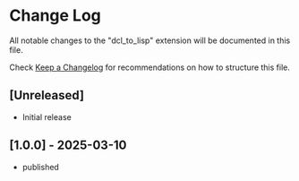 # Change Log

All notable changes to the "dcl_to_lisp" extension will be documented in this file.

Check [Keep a Changelog](http://keepachangelog.com/) for recommendations on how to structure this file.

## [Unreleased]

- Initial release

## [1.0.0] - 2025-03-10

- published
